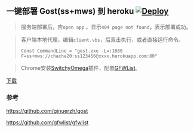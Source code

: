 ## 一键部署 Gost(ss+mws) 到 heroku  [![Deploy](https://www.herokucdn.com/deploy/button.png)](https://heroku.com/deploy)

> 服务端部署后，应`open app` ，显示`404 page not found`，表示部署成功。

> 客户端本地代理，编辑`client.vbs`，后双击执行，或者直接运行命令。
> ```
> Const CommandLine = "gost.exe -L=:1080 -F=ss+mws://chacha20:ss123456@xxxx.herokuapp.com:80"
> ```

> Chrome安装[SwitchyOmega](https://github.com/FelisCatus/SwitchyOmega/releases)插件，配置[GFWList](https://github.com/gfwlist/gfwlist)。

[下载](https://github.com/xiaokaixuan/gost-heroku/releases/tag/v2.8.1)

### 参考 
https://github.com/ginuerzh/gost

https://github.com/gfwlist/gfwlist

